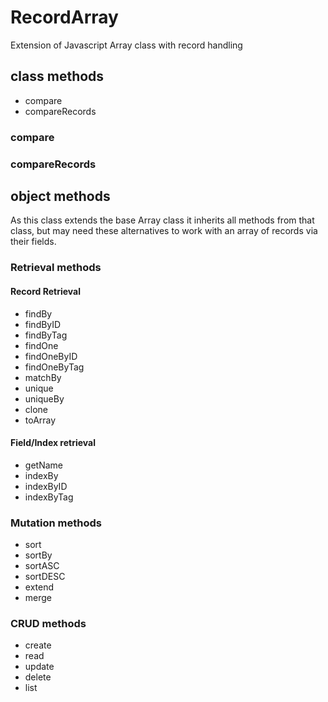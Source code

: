 # RecordArray
Extension of Javascript Array class with record handling

## class methods
- compare
- compareRecords

### compare
### compareRecords

## object methods
As this class extends the base Array class it inherits all methods from that class, but may need these alternatives to work with an array of records via their fields.

### Retrieval methods
#### Record Retrieval
- findBy
- findByID
- findByTag
- findOne
- findOneByID
- findOneByTag
- matchBy
- unique
- uniqueBy
- clone
- toArray
  
#### Field/Index retrieval
- getName
- indexBy
- indexByID
- indexByTag

### Mutation methods
- sort
- sortBy
- sortASC
- sortDESC
- extend
- merge

### CRUD methods
- create
- read
- update
- delete
- list
